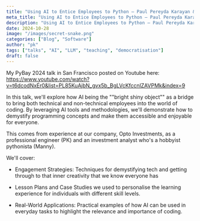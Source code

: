 ```yaml
---
title: "Using AI to Entice Employees to Python — Paul Pereyda Karayan & Emmanuel Uwakwe (PyBay 2024)"
meta_title: "Using AI to Entice Employees to Python — Paul Pereyda Karayan & Emmanuel Uwakwe (PyBay 2024)"
description: "Using AI to Entice Employees to Python — Paul Pereyda Karayan & Emmanuel Uwakwe (PyBay 2024)"
date: 2024-10-28
image: "/images/secret-snake.png"
categories: ["Blog", "Software"]
author: "pk"
tags: ["talks", "AI", "LLM", "teaching", "democratisation"]
draft: false
---
```


My PyBay 2024 talk in San Francisco posted on Youtube here:
https://www.youtube.com/watch?v=t6dcodNxEr0&list=PL85KuAjbN_gvx5b_BgLVcKfccnlZAVPMk&index=9

In this talk, we'll explore how AI being the ""bright shiny object"" as a bridge to bring both technical and non-technical employees into the world of coding. By leveraging AI tools and methodologies, we'll demonstrate how to demystify programming concepts and make them accessible and enjoyable for everyone.

This comes from experience at our company, Opto Investments, as a professional engineer (PK) and an investment analyst who's a hobbyist pythonista (Manny). 

We'll cover:
* Engagement Strategies: Techniques for demystifying tech and getting through to that inner creativity that we know everyone has

* Lesson Plans and Case Studies we used to personalise the learning experience for individuals with different skill levels.

* Real-World Applications: Practical examples of how AI can be used in everyday tasks to highlight the relevance and importance of coding.
